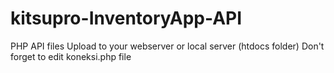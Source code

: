 # kitsupro-InventoryApp-API
 PHP API files 
Upload to your webserver or local server (htdocs folder)
Don't forget to edit koneksi.php file
